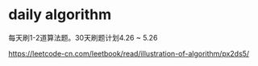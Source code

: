 # daily algorithm
每天刷1-2道算法题。30天刷题计划4.26 ~ 5.26

https://leetcode-cn.com/leetbook/read/illustration-of-algorithm/px2ds5/

